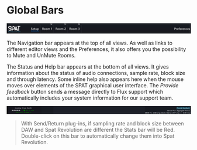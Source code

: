 # Global Bars

![](include/SpatRevolution_UserGuide_-070.jpg)

The Navigation bar appears at the top of all views. As well as links to different editor views and the Preferences, it also offers you the possibility to Mute and UnMute Rooms.

The Status and Help bar appears at the bottom of all views. It gives information about the status of audio connections, sample rate, block size and through latency. Some inline help also appears here when the mouse moves over elements of the SPAT graphical user interface. The _Provide feedback_ button sends a message directly to Flux support which automatically includes your system information for our support team.

![](include/SpatRevolution_UserGuide_-072.jpg)

> With Send/Return plug-ins, if sampling rate and block size between DAW and Spat Revolution are different the Stats bar will be Red. Double-click on this bar to automatically change them into Spat Revolution.